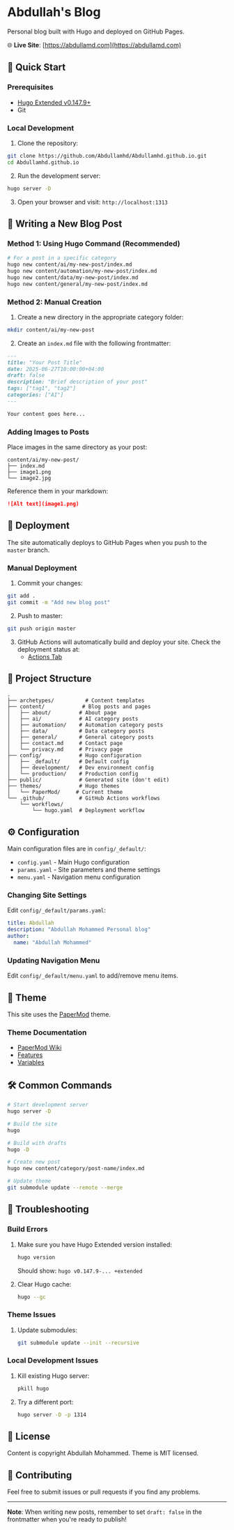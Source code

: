 # Abdullah's Blog

Personal blog built with Hugo and deployed on GitHub Pages.

🌐 **Live Site**: [https://abdullamd.com](https://abdullamd.com)

## 🚀 Quick Start

### Prerequisites

- [Hugo Extended v0.147.9+](https://gohugo.io/installation/)
- Git

### Local Development

1. Clone the repository:
```bash
git clone https://github.com/Abdullamhd/Abdullamhd.github.io.git
cd Abdullamhd.github.io
```

2. Run the development server:
```bash
hugo server -D
```

3. Open your browser and visit: `http://localhost:1313`

## 📝 Writing a New Blog Post

### Method 1: Using Hugo Command (Recommended)

```bash
# For a post in a specific category
hugo new content/ai/my-new-post/index.md
hugo new content/automation/my-new-post/index.md
hugo new content/data/my-new-post/index.md
hugo new content/general/my-new-post/index.md
```

### Method 2: Manual Creation

1. Create a new directory in the appropriate category folder:
```bash
mkdir content/ai/my-new-post
```

2. Create an `index.md` file with the following frontmatter:
```markdown
---
title: "Your Post Title"
date: 2025-06-27T10:00:00+04:00
draft: false
description: "Brief description of your post"
tags: ["tag1", "tag2"]
categories: ["AI"]
---

Your content goes here...
```

### Adding Images to Posts

Place images in the same directory as your post:
```
content/ai/my-new-post/
├── index.md
├── image1.png
└── image2.jpg
```

Reference them in your markdown:
```markdown
![Alt text](image1.png)
```

## 🚢 Deployment

The site automatically deploys to GitHub Pages when you push to the `master` branch.

### Manual Deployment

1. Commit your changes:
```bash
git add .
git commit -m "Add new blog post"
```

2. Push to master:
```bash
git push origin master
```

3. GitHub Actions will automatically build and deploy your site. Check the deployment status at:
   - [Actions Tab](https://github.com/Abdullamhd/Abdullamhd.github.io/actions)

## 📁 Project Structure

```
.
├── archetypes/          # Content templates
├── content/            # Blog posts and pages
│   ├── about/         # About page
│   ├── ai/            # AI category posts
│   ├── automation/    # Automation category posts
│   ├── data/          # Data category posts
│   ├── general/       # General category posts
│   ├── contact.md     # Contact page
│   └── privacy.md     # Privacy page
├── config/            # Hugo configuration
│   ├── _default/      # Default config
│   ├── development/   # Dev environment config
│   └── production/    # Production config
├── public/            # Generated site (don't edit)
├── themes/            # Hugo themes
│   └── PaperMod/     # Current theme
└── .github/           # GitHub Actions workflows
    └── workflows/
        └── hugo.yaml  # Deployment workflow
```

## ⚙️ Configuration

Main configuration files are in `config/_default/`:
- `config.yaml` - Main Hugo configuration
- `params.yaml` - Site parameters and theme settings
- `menu.yaml` - Navigation menu configuration

### Changing Site Settings

Edit `config/_default/params.yaml`:
```yaml
title: Abdullah
description: "Abdullah Mohammed Personal blog"
author: 
  name: "Abdullah Mohammed"
```

### Updating Navigation Menu

Edit `config/_default/menu.yaml` to add/remove menu items.

## 🎨 Theme

This site uses the [PaperMod](https://github.com/adityatelange/hugo-PaperMod) theme.

### Theme Documentation
- [PaperMod Wiki](https://github.com/adityatelange/hugo-PaperMod/wiki)
- [Features](https://github.com/adityatelange/hugo-PaperMod/wiki/Features)
- [Variables](https://github.com/adityatelange/hugo-PaperMod/wiki/Variables)

## 🛠️ Common Commands

```bash
# Start development server
hugo server -D

# Build the site
hugo

# Build with drafts
hugo -D

# Create new post
hugo new content/category/post-name/index.md

# Update theme
git submodule update --remote --merge
```

## 🐛 Troubleshooting

### Build Errors
1. Make sure you have Hugo Extended version installed:
   ```bash
   hugo version
   ```
   Should show: `hugo v0.147.9-... +extended`

2. Clear Hugo cache:
   ```bash
   hugo --gc
   ```

### Theme Issues
1. Update submodules:
   ```bash
   git submodule update --init --recursive
   ```

### Local Development Issues
1. Kill existing Hugo server:
   ```bash
   pkill hugo
   ```

2. Try a different port:
   ```bash
   hugo server -D -p 1314
   ```

## 📄 License

Content is copyright Abdullah Mohammed. Theme is MIT licensed.

## 🤝 Contributing

Feel free to submit issues or pull requests if you find any problems.

---

**Note**: When writing new posts, remember to set `draft: false` in the frontmatter when you're ready to publish!